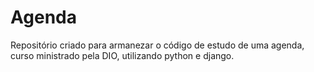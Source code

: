 # Agenda
Repositório criado para armanezar o código de estudo de uma agenda, curso ministrado pela DIO, utilizando python e django.
